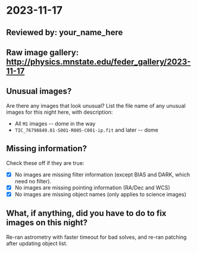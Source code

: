 # 2023-11-17

## Reviewed by:   your_name_here

## Raw image gallery: http://physics.mnstate.edu/feder_gallery/2023-11-17

## Unusual images?

Are there any images that look unusual? List the file name of any unusual images for this night here, with description:

+ All `M1` images -- dome in the way
+ `TIC_76798849.01-S001-R005-C001-ip.fit` and later -- dome

## Missing information?

Check these off if they are true:

- [x] No images are missing filter information (except BIAS and DARK, which need no filter).
- [x] No images are missing pointing information (RA/Dec and WCS)
- [x] No images are missing object names (only applies to science images)

## What, if anything, did you have to do to fix images on this night?

Re-ran astrometry with faster timeout for bad solves, and re-ran patching after updating object list.
